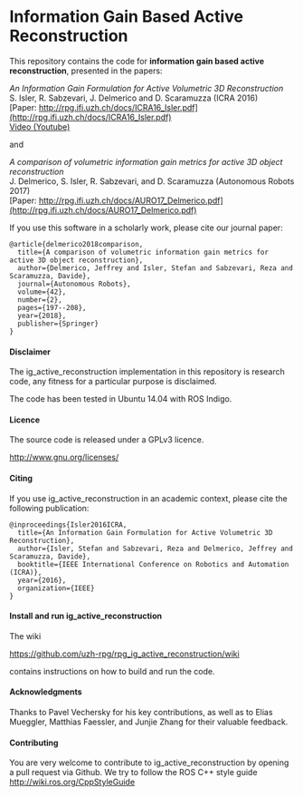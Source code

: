 Information Gain Based Active Reconstruction
============================================

This repository contains the code for **information gain based active reconstruction**, presented in the papers:

*An Information Gain Formulation for Active Volumetric 3D Reconstruction*  
S. Isler, R. Sabzevari, J. Delmerico and D. Scaramuzza (ICRA 2016)  
[Paper: http://rpg.ifi.uzh.ch/docs/ICRA16_Isler.pdf](http://rpg.ifi.uzh.ch/docs/ICRA16_Isler.pdf)  
[Video (Youtube)](https://www.youtube.com/watch?v=ZcJcsoGGqbA&feature=youtu.be) 

and 

*A comparison of volumetric information gain metrics for active 3D object reconstruction*  
J. Delmerico, S. Isler, R. Sabzevari, and D. Scaramuzza (Autonomous Robots 2017)  
[Paper: http://rpg.ifi.uzh.ch/docs/AURO17_Delmerico.pdf](http://rpg.ifi.uzh.ch/docs/AURO17_Delmerico.pdf)

If you use this software in a scholarly work, please cite our journal paper:

```
@article{delmerico2018comparison,
  title={A comparison of volumetric information gain metrics for active 3D object reconstruction},
  author={Delmerico, Jeffrey and Isler, Stefan and Sabzevari, Reza and Scaramuzza, Davide},
  journal={Autonomous Robots},
  volume={42},
  number={2},
  pages={197--208},
  year={2018},
  publisher={Springer}
}
```

#### Disclaimer

The ig_active_reconstruction implementation in this repository is research code, any fitness for a particular purpose is disclaimed.

The code has been tested in Ubuntu 14.04 with ROS Indigo.

#### Licence

The source code is released under a GPLv3 licence.

http://www.gnu.org/licenses/

#### Citing

If you use ig_active_reconstruction in an academic context, please cite the following publication:

    @inproceedings{Isler2016ICRA,
      title={An Information Gain Formulation for Active Volumetric 3D Reconstruction},
      author={Isler, Stefan and Sabzevari, Reza and Delmerico, Jeffrey and Scaramuzza, Davide},
      booktitle={IEEE International Conference on Robotics and Automation (ICRA)},
      year={2016},
      organization={IEEE}
    }

#### Install and run ig_active_reconstruction

The wiki 

https://github.com/uzh-rpg/rpg_ig_active_reconstruction/wiki

contains instructions on how to build and run the code.

#### Acknowledgments

Thanks to Pavel Vechersky for his key contributions, as well as to Elias Mueggler, Matthias Faessler, and Junjie Zhang for their valuable feedback.
   
#### Contributing

You are very welcome to contribute to ig_active_reconstruction by opening a pull request via Github.
We try to follow the ROS C++ style guide http://wiki.ros.org/CppStyleGuide
